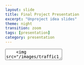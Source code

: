 ```yaml
---
layout: slide
title: Final Project Presentation
excerpt: "Unproject idea slides"
theme: night
transition: zoom
tags: [presentation]
category: presentation
---
```

<section data-markdown>
  <textarea data-template>
    <img src="/images/traffic1.jpg" style="width:100%; height:100%;" />
    #### Safer Routes: Using Traffic Analysis and a Next-Gen Wayfinding App to Improve Road Safety and Comfortable Navigation
    
    ---
    ## Scope
    ###### The project's main focus is to analyze traffic data to identify areas with high accident rates and suggest possible interventions to improve safety, as well as to develop a new generational wayfinding app for comfortable routes. 
    ###### The app will allow users to input their preferences for routes, such as avoiding busy roads, and give alternate routes to the people.
    <img src="/images/traffic1.jpg" style="width:30%; height:10%; margin-left:30%;" />
    

    ---
    ## Data
    The project will utilize traffic data, including accident reports, traffic volume, and road condition data. The data will be sourced from public records, government agencies, and private organizations. The data will be collected through a combination of automated sensors, manual reports, and crowdsourced data. The data will be digitized and organized in a database for analysis. Ethical issues with the data may include ensuring the privacy of individuals and protecting sensitive information.
    ---
    ## Techniques
    The project will employ a variety of techniques, including data-mining, statistical analysis, and machine learning algorithms. Data visualization techniques will also be used to communicate the results to different audiences. The app will utilize natural language processing, mapping, and route optimization algorithms.
    
    ---
    ## Aims
    The main objectives of the project are to identify areas with high accident rates and suggest interventions to improve safety, as well as to develop a new generational wayfinding app that provides comfortable routes for users. The project aims to improve road safety, reduce traffic congestion, and increase the comfort and convenience of driving for users. Hypotheses include that the app will improve user satisfaction and reduce accident rates in areas with high traffic density.

    ---
    ## Values and Ethics
    The project values the safety of individuals and ethical practices in data collection and analysis. The project will adhere to ethical guidelines for data collection and ensure the privacy of individuals.
    
    ---
    ## Resources
    The project requires access to traffic data, including accident reports, traffic volume, and road condition data, as well as funding for data collection and analysis. The project will utilize tools such as statistical software, data visualization tools, mapping software, and machine learning algorithms. The project team will include data scientists, traffic engineers, and software developers.
    
    ---
    ## Workplan
    The project will be conducted in several phases, including data collection, analysis, and development of the wayfinding app. The project will also involve testing and evaluation of the app, as well as dissemination to potential users and stakeholders. The work plan will include timelines, milestones, and budgets for each phase.
    
    ---
    ## Phase 1: Data Collection
    1. Identify sources of traffic data, including accident reports, traffic volume, and road condition data
    2. Obtain necessary permissions and agreements to access the data
    3. Digitize the data and organize it in a database for analysis

    ---
    ## Phase 2: Data Analysis
    1. Analyze the traffic data to identify areas with high accident rates and factors contributing to accidents
    2. Conduct statistical analyses to determine correlations and patterns in the data
    3. Utilize machine learning algorithms to predict accident rates and identify potential interventions for improvement

    ---
    ## Phase 3: App Development
    1. Develop the wayfinding app with input from traffic engineers, data scientists, and software developers
    2. Incorporate user preferences for routes, such as avoiding busy roads, and alternate routes
    3. Utilize natural language processing and mapping software to optimize routes and provide user-friendly directions

    ---
    ## Phase 4: Testing and Evaluation
    1. Test the app in simulated and real-world scenarios to identify bugs and potential issues
    2. Collect user feedback and evaluate the effectiveness of the app in providing comfortable routes and improving safety
    3. Modify the app based on feedback and evaluation

    ---
    ### Phase 5: Dissemination and Participation
    1. Disseminate the app to potential users and stakeholders, including local government agencies, transportation authorities, and the general public
    2. Utilize participatory architecture and crowdsourcing to collect additional data and improve the app's functionality
    3. Continuously monitor and update the app based on new data and user feedback   
    
  </textarea>
</section>
